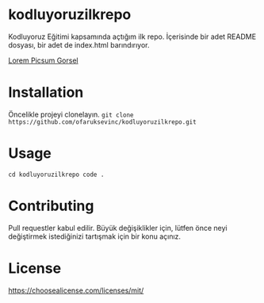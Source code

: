 # kodluyoruzilkrepo
Kodluyoruz Eğitimi kapsamında açtığım ilk repo.  İçerisinde bir adet README dosyası, bir adet de index.html barındırıyor.

[Lorem Picsum Gorsel](https://i.hizliresim.com/akz8nwe.png)

# Installation
Öncelikle projeyi clonelayın.
`git clone https://github.com/ofaruksevinc/kodluyoruzilkrepo.git
 `
# Usage
 ` cd kodluyoruzilkrepo
code . `
# Contributing
Pull requestler kabul edilir. Büyük değişiklikler için, lütfen önce neyi değiştirmek istediğinizi tartışmak için bir konu açınız.


# License
https://choosealicense.com/licenses/mit/

